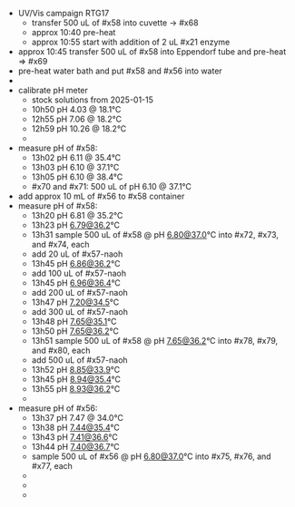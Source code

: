 - UV/Vis campaign RTG17
	- transfer 500 uL of #x58 into cuvette -> #x68
	- approx 10:40 pre-heat
	- approx 10:55 start with addition of 2 uL #x21 enzyme
- approx 10:45 transfer 500 uL of #x58 into Eppendorf tube and pre-heat => #x69
- pre-heat water bath and put #x58 and #x56 into water
-
- calibrate pH meter
	- stock solutions from 2025-01-15
	- 10h50 pH 4.03 @ 18.1°C
	- 12h55 pH 7.06 @ 18.2°C
	- 12h59 pH 10.26 @ 18.2°C
	-
- measure pH of #x58:
	- 13h02 pH 6.11 @ 35.4°C
	- 13h03 pH 6.10 @ 37.1°C
	- 13h05 pH 6.10 @ 38.4°C
	- #x70 and #x71: 500 uL of pH 6.10 @ 37.1°C
- add approx 10 mL of #x56 to #x58 container
- measure pH of #x58:
	- 13h20 pH 6.81 @ 35.2°C
	- 13h23 pH 6.79@36.2°C
	- 13h31 sample 500 uL of #x58 @ pH 6.80@37.0°C into #x72, #x73, and #x74, each
	- add 20 uL of #x57-naoh
	- 13h45 pH 6.86@36.2°C
	- add 100 uL of #x57-naoh
	- 13h45 pH 6.96@36.4°C
	- add 200 uL of #x57-naoh
	- 13h47 pH 7.20@34.5°C
	- add 300 uL of #x57-naoh
	- 13h48 pH 7.65@35.1°C
	- 13h50 pH 7.65@36.2°C
	- 13h51 sample 500 uL of #x58 @ pH 7.65@36.2°C into #x78, #x79, and #x80, each
	- add 500 uL of #x57-naoh
	- 13h52 pH 8.85@33.9°C
	- 13h45 pH 8.94@35.4°C
	- 13h55 pH 8.93@36.2°C
	-
- measure pH of #x56:
	- 13h37 pH 7.47 @ 34.0°C
	- 13h38 pH 7.44@35.4°C
	- 13h43 pH 7.41@36.6°C
	- 13h44 pH 7.40@36.7°C
	- sample 500 uL of #x56 @ pH 6.80@37.0°C into #x75, #x76, and #x77, each
	-
	-
	-